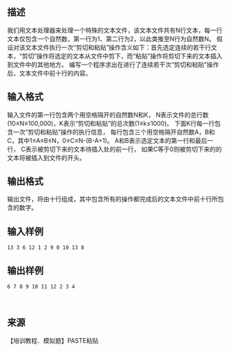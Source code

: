 ## 描述

我们用文本处理器来处理一个特殊的文本文件，该文本文件共有N行文本，每一行文本仅包含一个自然数，第一行为1、第二行为2，以此类推至N行为自然数N。 假设对该文本文件执行一次“剪切和粘贴”操作含义如下：首先选定连续的若干行文本，“剪切”操作将选定的文本从文件中剪下，而“粘贴”操作将剪切下来的文本插入到文件中的其他地方。 编写一个程序求出在进行了连续若干次“剪切和粘贴”操作后，文本文件中前十行的内容。

## 输入格式

输入文件的第一行包含两个用空格隔开的自然数N和K， N表示文件的总行数(10≤N≤100,000)，K表示“剪切和粘贴”的总次数(1≤k≤1000)。 下面K行每一行包含一次“剪切和粘贴”操作的执行信息， 每行包含三个用空格隔开自然数A，B和C，其中1≤A≤B≤N，0≤C≤N-(B-A+1)。 A和B表示选定文本的第一行和最后一行， C表示被剪切下来的文本待插入处的前一行， 如果C等于0则被剪切下来的的文本将被插入到文件的开头。

## 输出格式

输出文件，将由十行组成，其中包含所有的操作都完成后的文本文件中前十行所包含的数字。

## 输入样例

```plaintext
13 3 6 12 1 2 9 0 10 13 8
```

## 输出样例

```plaintext
6 7 8 9 10 11 12 2 3 4
```



 

## 来源

【培训教程．模拟题】PASTE粘贴

